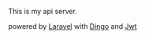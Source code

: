 This is my api server.

powered by [Laravel](http://laravel.com/)
with [Dingo](https://github.com/dingo/api) and [Jwt](https://github.com/tymondesigns/jwt-auth)